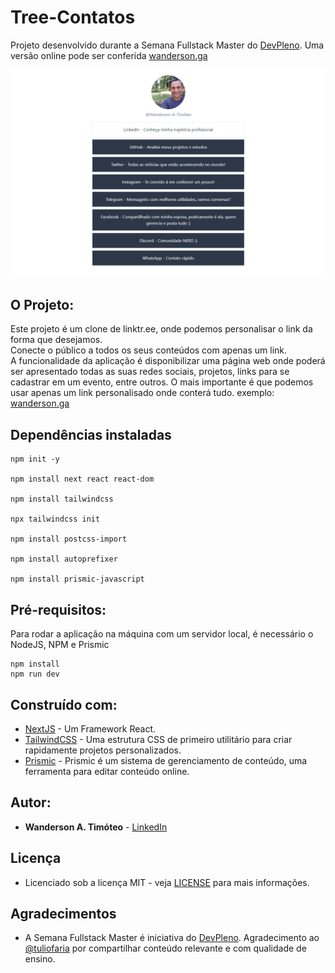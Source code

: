 # Tree-Contatos
Projeto desenvolvido durante a Semana Fullstack Master do [DevPleno](https://devpleno.com).
Uma versão online pode ser conferida [wanderson.ga](https://wanderson.ga/)

![Preview](https://github.com/Wanderson-A-Timoteo/tree-contatos/blob/master/interface-tree-contatos.png?raw=true)

## O Projeto:
Este projeto é um clone de linktr.ee, onde podemos personalisar o link da forma que desejamos.<br>
Conecte o público a todos os seus conteúdos com apenas um link.<br>
A funcionalidade da aplicação é disponibilizar uma página web onde poderá ser apresentado todas as suas redes sociais, projetos, links para se cadastrar em um evento, entre outros. O mais importante é que podemos usar apenas um link personalisado onde conterá tudo. exemplo: [wanderson.ga](https://wanderson.ga/)

## Dependências instaladas
```
npm init -y

npm install next react react-dom

npm install tailwindcss

npx tailwindcss init

npm install postcss-import

npm install autoprefixer

npm install prismic-javascript

```

## Pré-requisitos:

Para rodar a aplicação na máquina com um servidor local, é necessário o NodeJS, NPM e Prismic

```
npm install
npm run dev
```

## Construído com:

* [NextJS](https://nextjs.org/) - Um Framework React.
* [TailwindCSS](https://tailwindcss.com/) - Uma estrutura CSS de primeiro utilitário para criar rapidamente projetos personalizados.
* [Prismic](https://prismic.io/) - Prismic é um sistema de gerenciamento de conteúdo, uma ferramenta para editar conteúdo online.

## Autor:

* **Wanderson A. Timóteo** - [LinkedIn](https://www.linkedin.com/in/wanderson-a-timoteo/)


## Licença

* Licenciado sob a licença MIT - veja [LICENSE](LICENSE) para mais informações.

## Agradecimentos

* A Semana Fullstack Master é iniciativa do [DevPleno](https://devpleno.com). Agradecimento ao [@tuliofaria](https://github.com/tuliofaria/) por compartilhar conteúdo relevante e com qualidade de ensino.